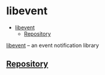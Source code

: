 # libevent

- [libevent](#libevent)
  - [Repository](#repository)

[libevent](https://libevent.org/) – an event notification library

## [Repository](https://github.com/libevent/libevent)
